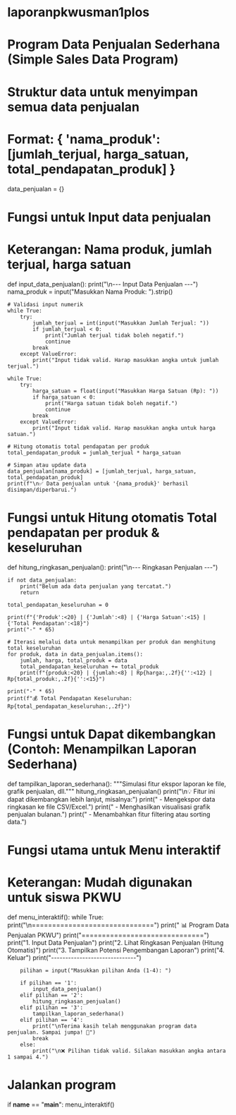 # laporanpkwusman1plos
# Program Data Penjualan Sederhana (Simple Sales Data Program)

# Struktur data untuk menyimpan semua data penjualan
# Format: { 'nama_produk': [jumlah_terjual, harga_satuan, total_pendapatan_produk] }
data_penjualan = {}

# Fungsi untuk Input data penjualan
# Keterangan: Nama produk, jumlah terjual, harga satuan
def input_data_penjualan():
    print("\n--- Input Data Penjualan ---")
    nama_produk = input("Masukkan Nama Produk: ").strip()

    # Validasi input numerik
    while True:
        try:
            jumlah_terjual = int(input("Masukkan Jumlah Terjual: "))
            if jumlah_terjual < 0:
                print("Jumlah terjual tidak boleh negatif.")
                continue
            break
        except ValueError:
            print("Input tidak valid. Harap masukkan angka untuk jumlah terjual.")

    while True:
        try:
            harga_satuan = float(input("Masukkan Harga Satuan (Rp): "))
            if harga_satuan < 0:
                print("Harga satuan tidak boleh negatif.")
                continue
            break
        except ValueError:
            print("Input tidak valid. Harap masukkan angka untuk harga satuan.")

    # Hitung otomatis total pendapatan per produk
    total_pendapatan_produk = jumlah_terjual * harga_satuan

    # Simpan atau update data
    data_penjualan[nama_produk] = [jumlah_terjual, harga_satuan, total_pendapatan_produk]
    print(f"\n✅ Data penjualan untuk '{nama_produk}' berhasil disimpan/diperbarui.")


# Fungsi untuk Hitung otomatis Total pendapatan per produk & keseluruhan
def hitung_ringkasan_penjualan():
    print("\n--- Ringkasan Penjualan ---")

    if not data_penjualan:
        print("Belum ada data penjualan yang tercatat.")
        return

    total_pendapatan_keseluruhan = 0

    print(f"{'Produk':<20} | {'Jumlah':<8} | {'Harga Satuan':<15} | {'Total Pendapatan':<18}")
    print("-" * 65)

    # Iterasi melalui data untuk menampilkan per produk dan menghitung total keseluruhan
    for produk, data in data_penjualan.items():
        jumlah, harga, total_produk = data
        total_pendapatan_keseluruhan += total_produk
        print(f"{produk:<20} | {jumlah:<8} | Rp{harga:,.2f}{'':<12} | Rp{total_produk:,.2f}{'':<15}")

    print("-" * 65)
    print(f"💰 Total Pendapatan Keseluruhan: Rp{total_pendapatan_keseluruhan:,.2f}")

# Fungsi untuk Dapat dikembangkan (Contoh: Menampilkan Laporan Sederhana)
def tampilkan_laporan_sederhana():
    """Simulasi fitur ekspor laporan ke file, grafik penjualan, dll."""
    hitung_ringkasan_penjualan()
    print("\n💡 Fitur ini dapat dikembangkan lebih lanjut, misalnya:")
    print("   - Mengekspor data ringkasan ke file CSV/Excel.")
    print("   - Menghasilkan visualisasi grafik penjualan bulanan.")
    print("   - Menambahkan fitur filtering atau sorting data.")
    
# Fungsi utama untuk Menu interaktif
# Keterangan: Mudah digunakan untuk siswa PKWU
def menu_interaktif():
    while True:
        print("\n==============================")
        print("  📊 Program Data Penjualan PKWU")
        print("==============================")
        print("1. Input Data Penjualan")
        print("2. Lihat Ringkasan Penjualan (Hitung Otomatis)")
        print("3. Tampilkan Potensi Pengembangan Laporan")
        print("4. Keluar")
        print("------------------------------")

        pilihan = input("Masukkan pilihan Anda (1-4): ")

        if pilihan == '1':
            input_data_penjualan()
        elif pilihan == '2':
            hitung_ringkasan_penjualan()
        elif pilihan == '3':
            tampilkan_laporan_sederhana()
        elif pilihan == '4':
            print("\nTerima kasih telah menggunakan program data penjualan. Sampai jumpa! 👋")
            break
        else:
            print("\n❌ Pilihan tidak valid. Silakan masukkan angka antara 1 sampai 4.")

# Jalankan program
if __name__ == "__main__":
    menu_interaktif()

